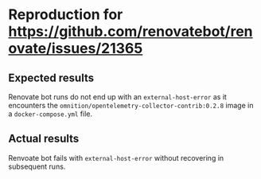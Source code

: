 # Reproduction for https://github.com/renovatebot/renovate/issues/21365

## Expected results

Renovate bot runs do not end up with an `external-host-error` as it encounters the `omnition/opentelemetry-collector-contrib:0.2.8` image in a `docker-compose.yml` file.

## Actual results

Renvoate bot fails with `external-host-error` without recovering in subsequent runs.
